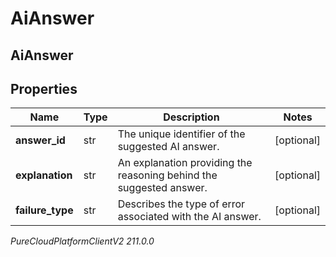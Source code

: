 # AiAnswer

## AiAnswer

## Properties

|Name | Type | Description | Notes|
|------------ | ------------- | ------------- | -------------|
| **answer_id** | str | The unique identifier of the suggested AI answer. | [optional] |
| **explanation** | str | An explanation providing the reasoning behind the suggested answer. | [optional] |
| **failure_type** | str | Describes the type of error associated with the AI answer. | [optional] |



_PureCloudPlatformClientV2 211.0.0_
